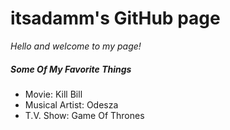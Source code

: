 # itsadamm's GitHub page
_Hello and welcome to my page!_

##### Some Of My Favorite Things
- Movie:            Kill Bill
- Musical Artist:   Odesza
- T.V. Show:        Game Of Thrones
